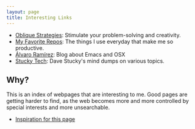 ```yaml
---
layout: page
title: Interesting Links
---
```


- [Oblique Strategies](https://stoney.sb.org/eno/oblique.html): Stimulate your
  problem-solving and creativity.
- [My Favorite Repos](https://github.com/stars/mrcnski/lists/favorites): The
  things I use everyday that make me so productive.
- [Álvaro Ramírez](https://xenodium.com/): Blog about Emacs and OSX
- [Stucky Tech](https://stucky.tech/creations/): Dave Stucky's mind dumps on various topics.

## Why?

This is an index of webpages that are interesting to me. Good pages are getting
harder to find, as the web becomes more and more controlled by special interests
and more unsearchable.

- [Inspiration for this page](https://memex.marginalia.nu/log/19-website-discoverability-crisis.gmi)
